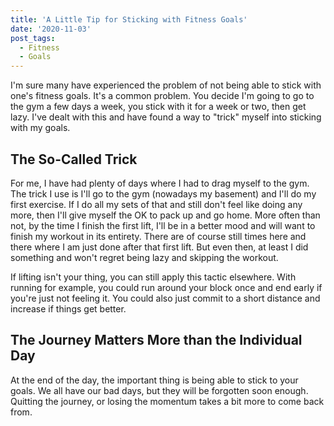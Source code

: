 ```yaml
---
title: 'A Little Tip for Sticking with Fitness Goals'
date: '2020-11-03'
post_tags:
  - Fitness
  - Goals
---
```


I'm sure many have experienced the problem of not being able to stick with one's fitness goals. It's a common problem. You decide I'm going to go to the gym a few days a week, you stick with it for a week or two, then get lazy. I've dealt with this and have found a way to "trick" myself into sticking with my goals.
<!-- excerpt -->

## The So-Called Trick

For me, I have had plenty of days where I had to drag myself to the gym. The trick I use is I'll go to the gym (nowadays my basement) and I'll do my first exercise. If I do all my sets of that and still don't feel like doing any more, then I'll give myself the OK to pack up and go home. More often than not, by the time I finish the first lift, I'll be in a better mood and will want to finish my workout in its entirety. There are of course still times here and there where I am just done after that first lift. But even then, at least I did something and won't regret being lazy and skipping the workout.

If lifting isn't your thing, you can still apply this tactic elsewhere. With running for example, you could run around your block once and end early if you're just not feeling it. You could also just commit to a short distance and increase if things get better.

## The Journey Matters More than the Individual Day

At the end of the day, the important thing is being able to stick to your goals. We all have our bad days, but they will be forgotten soon enough. Quitting the journey, or losing the momentum takes a bit more to come back from.
